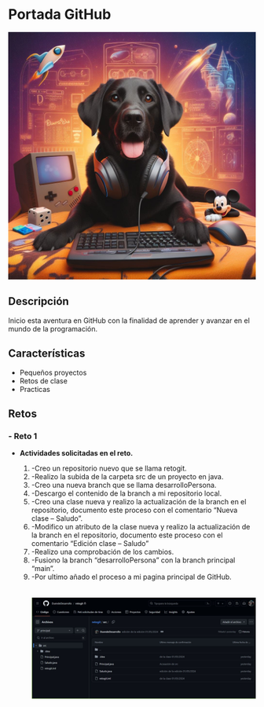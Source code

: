# Portada GitHub 

![Imagen de Portada](https://github.com/DuendeDesarrollo/DuendeDesarrollo/blob/main/recursos/Duende.jpg?raw=true) 

## Descripción 

Inicio esta aventura en GitHub con la finalidad de aprender y avanzar en el mundo de la programación. 

## Características 
- Pequeños proyectos
- Retos de clase
- Practicas

## Retos

### - Reto 1

   - **Actividades solicitadas en el reto.**
     
   
      1. -Creo un repositorio nuevo que se llama retogit.
      2. -Realizo la subida de la carpeta src de un proyecto en java.
      3. -Creo una nueva branch  que se llama desarrolloPersona.
      4. -Descargo el contenido de la branch a mi repositorio local.
      5. -Creo una clase nueva y realizo la actualización de la branch en el repositorio, documento este proceso con el comentario “Nueva clase – Saludo”.
      6. -Modifico un atributo de la clase nueva y realizo la actualización de la branch en el repositorio, documento este proceso con el comentario “Edición clase – Saludo”
      7. -Realizo una comprobación de los cambios.
      8. -Fusiono la branch “desarrolloPersona” con la branch principal “main”.
      9. -Por ultimo añado el proceso a mi pagina principal de GitHub.<br><br><br>
   ![Imagen resultado GitHub](https://github.com/DuendeDesarrollo/DuendeDesarrollo/blob/main/recursos/Reto1.JPG)
    
